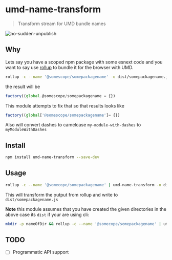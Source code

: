 # umd-name-transform
> Transform stream for UMD bundle names

![no-sudden-unpublish](https://img.shields.io/badge/no%20sudden-unpublish%20%E2%9A%93-ff69b4.svg?style=flat-square)

## Why

Lets say you have a scoped npm package with some esnext code and you want to say use [rollup](rollupjs.org) to bundle it for the browser with UMD.

```sh
rollup -c --name '@somescope/somepackagename' -o dist/somepackagename.js
```

the result will be 

```js
factory((global.@somescope/somepackagename = {})
```


This module attempts to fix that so that results looks like 

```js
factory((global['@somescope/somepackagename']= {})
```

Also will convert dashes to camelcase `my-module-with-dashes` to `myModuleWithDashes`

## Install

```sh
npm install umd-name-transform --save-dev
```

## Usage

```sh
rollup -c --name '@somecope/somepackagename' | umd-name-transform -o dist/somepackagename.js
```

This will transform the output from rollup and write to `dist/somepackagename.js`

**Note** this module assumes that you have created the given directories in the above case its `dist` if your are using cli:

```sh
mkdir -p nameOfDir && rollup -c --name '@somecope/somepackagename' | umd-name-transform -o nameOfDir/somepackagename.js
```

## TODO
- [ ] Programmatic API support
